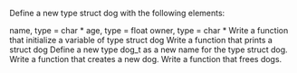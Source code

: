 Define a new type struct dog with the following elements:

name, type = char *
age, type = float
owner, type = char *
Write a function that initialize a variable of type struct dog
Write a function that prints a struct dog
Define a new type dog_t as a new name for the type struct dog.
Write a function that creates a new dog.
Write a function that frees dogs.
